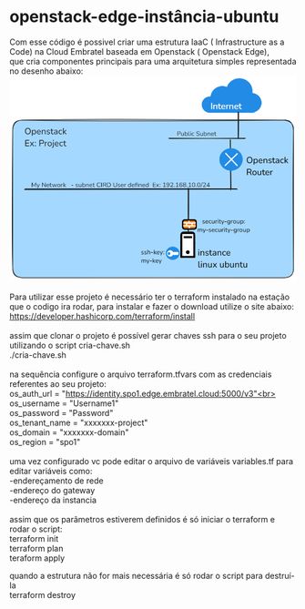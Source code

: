 # openstack-edge-instância-ubuntu <br>

Com esse código é possivel criar uma estrutura IaaC ( Infrastructure as a Code)  na Cloud Embratel baseada em Openstack ( Openstack Edge),<br> 
que cria componentes principais para uma arquitetura simples representada no desenho abaixo:
![Alt text](topologia_proposta.png)
<br>
<br>
Para utilizar esse projeto é necessário ter o terraform instalado na estação que o codigo ira rodar, para instalar e fazer o download utilize o site abaixo:<br>
https://developer.hashicorp.com/terraform/install  <br>
<br>
assim que clonar o projeto é possível gerar chaves ssh para o seu projeto utilizando o script cria-chave.sh <br>
./cria-chave.sh<br>
<br>
na sequência configure o arquivo terraform.tfvars com as credenciais referentes ao seu projeto: <br>
os_auth_url         = "https://identity.spo1.edge.embratel.cloud:5000/v3"<br>
os_username         = "Username1"       <br>
os_password         = "Password"        <br>
os_tenant_name      = "xxxxxxx-project" <br>
os_domain           = "xxxxxxx-domain"  <br>
os_region           = "spo1"            <br>
<br>
uma vez configurado vc pode editar o arquivo de variáveis variables.tf para editar variáveis como:<br>
-endereçamento de rede <br>
-endereço do gateway   <br>
-endereço da instancia <br>
<br>
assim que os parâmetros estiverem definidos é só iniciar o terraform e rodar o script: <br>
terraform init<br>
terraform plan<br>
teraform  apply<br>

quando a estrutura não for mais necessária é só rodar o script para destruí-la<br>
terraform destroy<br>


